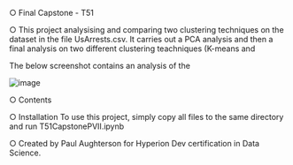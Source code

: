 
○ Final Capstone - T51

○ This project analysising and comparing two clustering techniques on the dataset in the file UsArrests.csv.  It  carries out a PCA analysis
and then a final analysis on two different clustering teachniques (K-means and 

The below screenshot contains an analysis of the 

![image](https://user-images.githubusercontent.com/122213041/215277102-3f9eee31-8072-4520-8cdf-9fde73b725f6.png)


○ Contents

○ Installation
To use this project, simply copy all files to the same directory and run T51CapstonePVII.ipynb

○ Created by Paul Aughterson for Hyperion Dev certification in Data Science.

